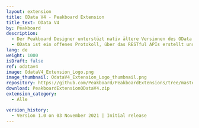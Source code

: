 ```yaml
---
layout: extension
title: OData V4 - Peakboard Extension
title_text: OData V4
by: Peakboard
description: 
  - Der Peakboard Designer unterstüzt nativ ältere Versionen des OData Protokolls. Um auch Services mit dem OData V4 Protokoll als Datenquelle in Peakboard anzubinden, hilft dir diese Extension. 
  - OData ist ein offenes Protokoll, über das RESTful APIs erstellt und genutzt werden können. Mithilfe unserer Extension kannst du die APIs auslesen, die die Daten im JSON Format zurückliefern.
lang: de
weight: 1000
isDraft: false
ref: odatav4
image: OdataV4_Extension_Logo.png
image_thumbnail: OdataV4_Extension_Logo_thumbnail.png
repository: https://github.com/Peakboard/PeakboardExtensions/tree/master/ODataV4
download: PeakboardExtensionODataV4.zip
extension_category:
  - Alle

version_history:
  - Version 1.0 on 03 November 2021 | Initial release
---
```

